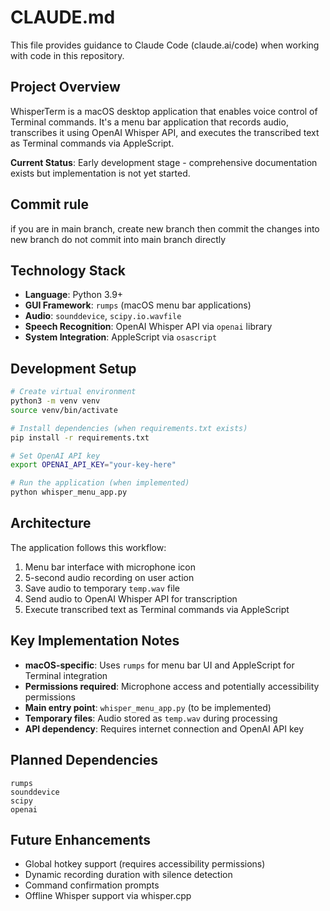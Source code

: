 # CLAUDE.md

This file provides guidance to Claude Code (claude.ai/code) when working with code in this repository.

## Project Overview

WhisperTerm is a macOS desktop application that enables voice control of Terminal commands. It's a menu bar application that records audio, transcribes it using OpenAI Whisper API, and executes the transcribed text as Terminal commands via AppleScript.

**Current Status**: Early development stage - comprehensive documentation exists but implementation is not yet started.

## Commit rule
if you are in main branch, create new branch then commit the changes into new branch
do not commit into main branch directly

## Technology Stack

- **Language**: Python 3.9+
- **GUI Framework**: `rumps` (macOS menu bar applications)
- **Audio**: `sounddevice`, `scipy.io.wavfile`
- **Speech Recognition**: OpenAI Whisper API via `openai` library
- **System Integration**: AppleScript via `osascript`

## Development Setup

```bash
# Create virtual environment
python3 -m venv venv
source venv/bin/activate

# Install dependencies (when requirements.txt exists)
pip install -r requirements.txt

# Set OpenAI API key
export OPENAI_API_KEY="your-key-here"

# Run the application (when implemented)
python whisper_menu_app.py
```

## Architecture

The application follows this workflow:
1. Menu bar interface with microphone icon
2. 5-second audio recording on user action
3. Save audio to temporary `temp.wav` file
4. Send audio to OpenAI Whisper API for transcription
5. Execute transcribed text as Terminal commands via AppleScript

## Key Implementation Notes

- **macOS-specific**: Uses `rumps` for menu bar UI and AppleScript for Terminal integration
- **Permissions required**: Microphone access and potentially accessibility permissions
- **Main entry point**: `whisper_menu_app.py` (to be implemented)
- **Temporary files**: Audio stored as `temp.wav` during processing
- **API dependency**: Requires internet connection and OpenAI API key

## Planned Dependencies

```
rumps
sounddevice
scipy
openai
```

## Future Enhancements

- Global hotkey support (requires accessibility permissions)
- Dynamic recording duration with silence detection
- Command confirmation prompts
- Offline Whisper support via whisper.cpp